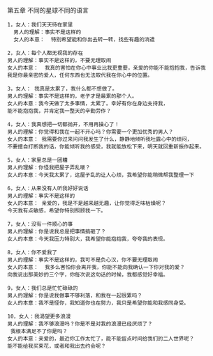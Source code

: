 第五章 不同的星球不同的语言  

	1，女人：我们天天待在家里  
	  男人的理解：事实不是这样的  
	  女人的本意：  特别希望能和你出去转一转，找些有趣的消遣
	  
	2，女人：每个人都无视我的存在  
	男人的理解：事实不是这样的，不要无理取闹  
	女人的本意：  我真的害怕在你心中事业比我更重要，亲爱的你能不能抱抱我，告诉我
	我是你最亲密的爱人，任何东西也无法取代我在你心中的位置。
	
	3，女人： 我真是太累了，我什么都不想做了。  
	男人的理解：事实不是这样的，老子才是最累的那个人。  
	女人的本意：我今天做了太多事情，太累了。幸好有你在身边支持我，
	能不能抱抱我，并肯定我一整天的辛勤劳作？
	
	4，女人：我真想把一切都抛开，不用再操心了！    
	男人的理解：你觉得和我在一起不开心吗？你需要一个更加优秀的男人？    
	女人的本意： 我需要你过来问问我发生了什么，静静地倾听我吐露心中的烦闷，
	不要擅自打断我的话，你能倾听我的感受，我就能放松下来，明天就回重新振作起来。
	
	5，女人：家里总是一团糟  
	男人的理解：你怪我把屋子弄乱喽？    
	女人的本意：今天我太累了，这屋子乱的让人心烦，我希望你能稍微帮我整理一下
	
	6，女人：从来没有人听我好好说话    
	男人的理解：事实不是这样的  
	女人的本意： 亲爱的，我是不是越来越无趣，让你觉得乏味枯燥呢？
	今天我有点敏感，希望你特别照顾我一下。
	
	7，女人：没有一件顺心的事    
	男人的理解：你是说我总是把事情搞砸了？    
	女人的本意：今天我压力特别大，我希望你能抱抱我，夸夸我的表现。  
	
	8，女人：你不爱我了    
	男人的理解：事实不是这样的，我可不是负心汉，你不要无理取闹    
	女人的本意：  我多么害怕你会离开我，你能不能向我确认一下你对我的爱？
	向我说出那美妙的三个字，你每次说这句话的时候，我都感觉好幸福。
	
	9，女人：我们总是忙忙碌碌的    
	男人的理解：你是说我做事不够利落，和我在一起很累吗？    
	女人的本意：我不是怪你，我知道你也在努力，我只是希望你能和我感同身受。 
	
	10，女人：我渴望更多浪漫    
	男人的理解：我不够浪漫吗？你是不是对我的浪漫已经厌烦了？
	 我根本满足不了你是吗？
	女人的本意：亲爱的，最近你工作太忙了，能不能留点时间给我们的二人世界呢？
	能不能给我买束花，或者和我出去约会呢？